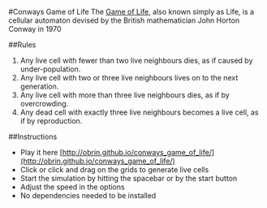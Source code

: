 #Conways Game of Life
The [Game of Life](https://en.wikipedia.org/wiki/Conway's_Game_of_Life), also known simply as Life, is a cellular automaton devised by the British mathematician John Horton Conway in 1970

##Rules
1. Any live cell with fewer than two live neighbours dies, as if caused by under-population.
2. Any live cell with two or three live neighbours lives on to the next generation.
3. Any live cell with more than three live neighbours dies, as if by overcrowding.
4. Any dead cell with exactly three live neighbours becomes a live cell, as if by reproduction.

##Instructions
- Play it here [http://obrin.github.io/conways_game_of_life/](http://obrin.github.io/conways_game_of_life/)
- Click or click and drag on the grids to generate live cells
- Start the simulation by hitting the spacebar or by the start button
- Adjust the speed in the options
- No dependencies needed to be installed
